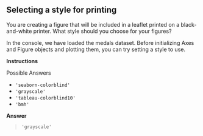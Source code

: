 ## Selecting a style for printing

You are creating a figure that will be included in a leaflet printed on a black-and-white printer. What style should you choose for your figures?

In the console, we have loaded the medals dataset. Before initializing Axes and Figure objects and plotting them, you can try setting a style to use.

**Instructions**

Possible Answers

* `'seaborn-colorblind'`
* `'grayscale'`
* `'tableau-colorblind10'`
* `'bmh'`

**Answer**
> `'grayscale'`